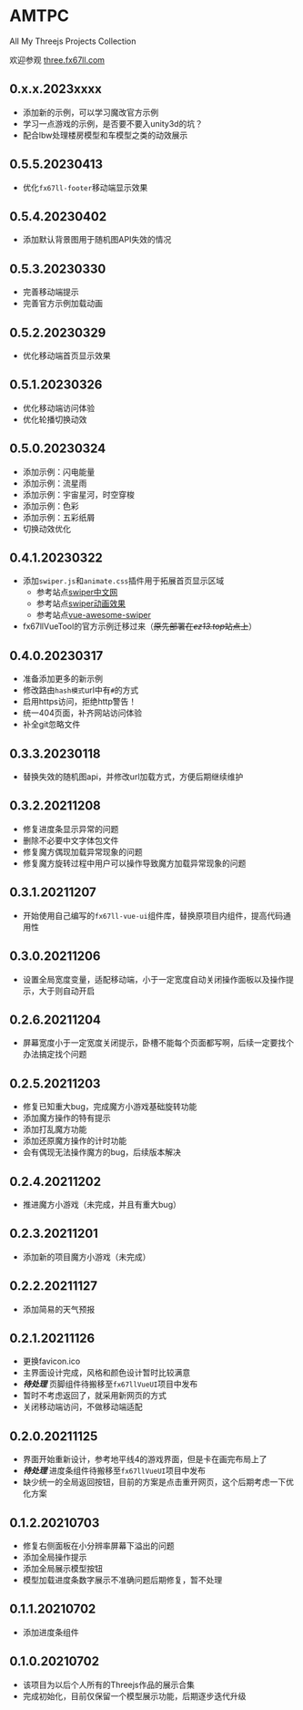 # AMTPC
All My Threejs Projects Collection  

欢迎参观 [three.fx67ll.com](http://three.fx67ll.com "fx67ll's Three.js 作品合集的展示网站")  

## 0.x.x.2023xxxx
* 添加新的示例，可以学习魔改官方示例  
* 学习一点游戏的示例，是否要不要入unity3d的坑？ 
* 配合lbw处理楼房模型和车模型之类的动效展示  

## 0.5.5.20230413
* 优化`fx67ll-footer`移动端显示效果

## 0.5.4.20230402
* 添加默认背景图用于随机图API失效的情况  

## 0.5.3.20230330
* 完善移动端提示   
* 完善官方示例加载动画  

## 0.5.2.20230329
* 优化移动端首页显示效果   

## 0.5.1.20230326
* 优化移动端访问体验 
* 优化轮播切换动效  

## 0.5.0.20230324
* 添加示例：闪电能量  
* 添加示例：流星雨  
* 添加示例：宇宙星河，时空穿梭  
* 添加示例：色彩  
* 添加示例：五彩纸屑  
* 切换动效优化  

## 0.4.1.20230322
* 添加`swiper.js`和`animate.css`插件用于拓展首页显示区域  
	+ 参考站点[swiper中文网](https://www.swiper.com.cn/api/start/new.html)  
	+ 参考站点[swiper动画效果](https://www.swiper.com.cn/usage/animate/index.html)  
	+ 参考站点[vue-awesome-swiper](https://v1.github.surmon.me/vue-awesome-swiper/)  
* fx67llVueTool的官方示例迁移过来（~~原先部署在*ez13.top*站点上~~）  

## 0.4.0.20230317
* 准备添加更多的新示例  
* 修改路由`hash模式`url中有`#`的方式  
* 启用https访问，拒绝http警告！  
* 统一404页面，补齐网站访问体验  
* 补全git忽略文件

## 0.3.3.20230118
* 替换失效的随机图api，并修改url加载方式，方便后期继续维护  

## 0.3.2.20211208
* 修复进度条显示异常的问题  
* 删除不必要中文字体包文件  
* 修复魔方偶现加载异常现象的问题  
* 修复魔方旋转过程中用户可以操作导致魔方加载异常现象的问题  

## 0.3.1.20211207
* 开始使用自己编写的`fx67ll-vue-ui`组件库，替换原项目内组件，提高代码通用性  

## 0.3.0.20211206
* 设置全局宽度变量，适配移动端，小于一定宽度自动关闭操作面板以及操作提示，大于则自动开启  

## 0.2.6.20211204
* 屏幕宽度小于一定宽度关闭提示，卧槽不能每个页面都写啊，后续一定要找个办法搞定找个问题

## 0.2.5.20211203
* 修复已知重大bug，完成魔方小游戏基础旋转功能  
* 添加魔方操作的特有提示  
* 添加打乱魔方功能  
* 添加还原魔方操作的计时功能  
* 会有偶现无法操作魔方的bug，后续版本解决  

## 0.2.4.20211202
* 推进魔方小游戏（未完成，并且有重大bug）  

## 0.2.3.20211201
* 添加新的项目魔方小游戏（未完成）  

## 0.2.2.20211127  
* 添加简易的天气预报  

## 0.2.1.20211126  
* 更换favicon.ico
* 主界面设计完成，风格和颜色设计暂时比较满意  
* ***待处理*** 页脚组件待搬移至`fx67llVueUI`项目中发布  
* 暂时不考虑返回了，就采用新网页的方式  
* 关闭移动端访问，不做移动端适配  

## 0.2.0.20211125  
* 界面开始重新设计，参考地平线4的游戏界面，但是卡在画完布局上了  
* ***待处理*** 进度条组件待搬移至`fx67llVueUI`项目中发布  
* 缺少统一的全局返回按钮，目前的方案是点击重开网页，这个后期考虑一下优化方案  

## 0.1.2.20210703
* 修复右侧面板在小分辨率屏幕下溢出的问题  
* 添加全局操作提示  
* 添加全局展示模型按钮  
* 模型加载进度条数字展示不准确问题后期修复，暂不处理  

## 0.1.1.20210702
* 添加进度条组件  

## 0.1.0.20210702
* 该项目为以后个人所有的Threejs作品的展示合集  
* 完成初始化，目前仅保留一个模型展示功能，后期逐步迭代升级  
